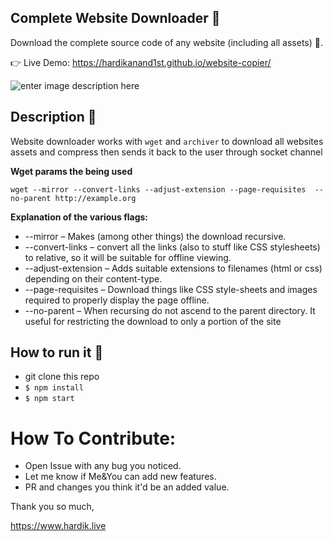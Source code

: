 ## Complete Website Downloader 💾
Download the complete source code of any website (including all assets) 🔨.

👉 Live Demo: https://hardikanand1st.github.io/website-copier/

![enter image description here](https://github.com/AhmadIbrahiim/Website-downloader/blob/master/public/Record.gif?raw=true)
## Description 📒
 Website downloader works with `wget` and `archiver` to download all websites assets and compress then sends it back to the user through socket channel
 
 **Wget params the being used**
 
 `wget --mirror --convert-links --adjust-extension --page-requisites 
--no-parent http://example.org`

 **Explanation of the various flags:**

 - --mirror – Makes (among other things) the download recursive.
- --convert-links – convert all the links (also to stuff like CSS stylesheets) to relative, so it will be suitable for offline viewing.
- --adjust-extension – Adds suitable extensions to filenames (html or css) depending on their content-type.
- --page-requisites – Download things like CSS style-sheets and images required to properly display the page offline.
- --no-parent – When recursing do not ascend to the parent directory. It useful for restricting the download to only a portion of the site

## How to run it 🤔

- git clone this repo
- `$ npm install`
- `$ npm start`



# How To Contribute:
 - Open Issue with any bug you noticed.
 - Let me know if Me&You can add new features.
 - PR and changes you think it'd be an added value.


Thank you so much,

https://www.hardik.live
